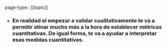 page-type:: [[topic]]
- ### En realidad el empezar a validar cualitativamente te va a permitir atinar mucho más a la hora de establecer métricas cuantitativas. De igual forma, te va a ayudar a interpretar esas medidas cuantitativas.



